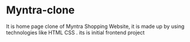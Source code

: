 # Myntra-clone
It is home page clone of Myntra Shopping Website, it is made up by using technologies like HTML CSS . its is initial frontend project 
